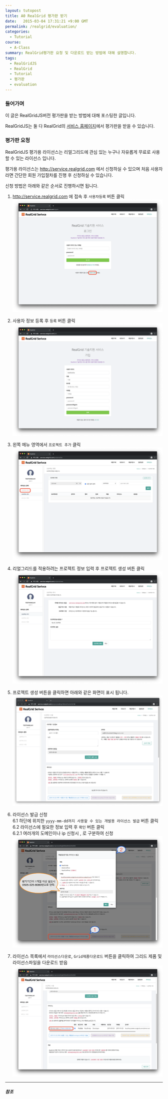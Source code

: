 ```yaml
---
layout: tutopost
title: A0 RealGrid 평가판 받기
date:   2015-03-04 17:31:21 +9:00 GMT
permalink: /realgrid/evaluation/
categories:
  - Tutorial
course:
  - A-Class
summary: RealGrid평가판 요청 및 다운로드 받는 방법에 대해 설명합니다.
tags: 
  - RealGridJS
  - RealGrid
  - Tutorial
  - 평가판
  - evaluation
---
```



### 들어가며
이 글은 RealGridJS버전 평가판을 받는 방법에 대해 포스팅한 글입니다.

RealGridJS는 둘 다 RealGrid의 [서비스 홈페이지](http://service.realgrid.com)에서 평가판을 받을 수 있습니다. 

### 평가판 요청 
RealGridJS 평가용 라이선스는 리얼그리드에 관심 있는 누구나 자유롭게 무료로 사용할 수 있는 라이선스 입니다.  

평가용 라이선스는 http://service.realgrid.com 에서 신청하실 수 있으며 처음 사용자라면 간단한 회원 가입절차를 진행 후 신청하실 수 있습니다.

신청 방법은 아래와 같은 순서로 진행하시면 됩니다.

1. http://service.realgrid.com 에 접속 후 `사용자등록` 버튼 클릭    
![s1](/images/tutorials/dev1.PNG)   

2. 사용자 정보 등록 후 `등록` 버튼 클릭   
![s2](/images/tutorials/dev2.PNG)   

3. 왼쪽 메뉴 영역에서 `프로젝트 추가` 클릭   
![s3](/images/tutorials/dev3.PNG)   

4. 리얼그리드를 적용하려는 프로젝트 정보 입력 후 프로젝트 생성 버튼 클릭   
![s4](/images/tutorials/dev4.PNG)   

5. 프로젝트 생성 버튼을 클릭하면 아래와 같은 화면이 표시 됩니다.  
![s5](/images/tutorials/dev5.PNG)   

6. 라이선스 발급 신청    
    6.1 하단에 위치한 `yyyy-mm-dd까지 사용할 수 있는 개발용 라이선스 발급` 버튼 클릭   
    6.2 라이선스에 필요한 정보 입력 후 `확인` 버튼 클릭    
        6.2.1 여러개의 도메인이나 ip 신청시 , 로 구분하여 신청    
![s6](/images/tutorials/dev6.PNG)  

7. 라이선스 목록에서 `라이선스다운로`, `Grid제품다운로드` 버튼을 클릭하여 그리드 제품 및 라이선스파일을 다운로드 받음
![s7](/images/tutorials/dev7.PNG)   

---

##### 참조


